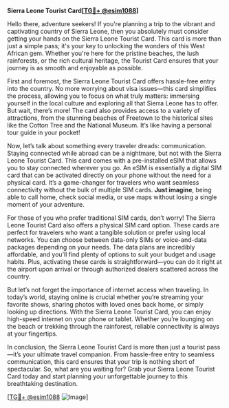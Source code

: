 **Sierra Leone Tourist Card[[TG💪+ @esim1088](https://t.me/s/esim1088)]**

Hello there, adventure seekers! If you're planning a trip to the vibrant and captivating country of Sierra Leone, then you absolutely must consider getting your hands on the Sierra Leone Tourist Card. This card is more than just a simple pass; it's your key to unlocking the wonders of this West African gem. Whether you're here for the pristine beaches, the lush rainforests, or the rich cultural heritage, the Tourist Card ensures that your journey is as smooth and enjoyable as possible.

First and foremost, the Sierra Leone Tourist Card offers hassle-free entry into the country. No more worrying about visa issues—this card simplifies the process, allowing you to focus on what truly matters: immersing yourself in the local culture and exploring all that Sierra Leone has to offer. But wait, there’s more! The card also provides access to a variety of attractions, from the stunning beaches of Freetown to the historical sites like the Cotton Tree and the National Museum. It’s like having a personal tour guide in your pocket!

Now, let’s talk about something every traveler dreads: communication. Staying connected while abroad can be a nightmare, but not with the Sierra Leone Tourist Card. This card comes with a pre-installed eSIM that allows you to stay connected wherever you go. An eSIM is essentially a digital SIM card that can be activated directly on your phone without the need for a physical card. It’s a game-changer for travelers who want seamless connectivity without the bulk of multiple SIM cards. **Just imagine**, being able to call home, check social media, or use maps without losing a single moment of your adventure.

For those of you who prefer traditional SIM cards, don’t worry! The Sierra Leone Tourist Card also offers a physical SIM card option. These cards are perfect for travelers who want a tangible solution or prefer using local networks. You can choose between data-only SIMs or voice-and-data packages depending on your needs. The data plans are incredibly affordable, and you’ll find plenty of options to suit your budget and usage habits. Plus, activating these cards is straightforward—you can do it right at the airport upon arrival or through authorized dealers scattered across the country.

But let’s not forget the importance of internet access when traveling. In today’s world, staying online is crucial whether you’re streaming your favorite shows, sharing photos with loved ones back home, or simply looking up directions. With the Sierra Leone Tourist Card, you can enjoy high-speed internet on your phone or tablet. Whether you’re lounging on the beach or trekking through the rainforest, reliable connectivity is always at your fingertips.

In conclusion, the Sierra Leone Tourist Card is more than just a tourist pass—it’s your ultimate travel companion. From hassle-free entry to seamless communication, this card ensures that your trip is nothing short of spectacular. So, what are you waiting for? Grab your Sierra Leone Tourist Card today and start planning your unforgettable journey to this breathtaking destination. 

[[TG💪+ @esim1088](https://t.me/s/esim1088) ![Image](https://i.postimg.cc/Y0z9fWf4/image.png)]